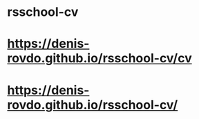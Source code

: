 # rsschool-cv
# https://denis-rovdo.github.io/rsschool-cv/cv
# https://denis-rovdo.github.io/rsschool-cv/
